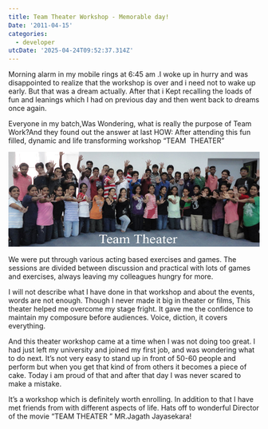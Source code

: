 ```yaml
---
title: Team Theater Workshop - Memorable day!
Date: '2011-04-15'
categories:
  - developer
utcDate: '2025-04-24T09:52:37.314Z'
---
```


  

Morning alarm in my mobile rings at 6:45 am .I woke up in hurry and was disappointed to realize that the workshop is over and i need not to wake up early. But that was a dream actually. After that i Kept recalling the loads of fun and leanings which I had on previous day and then went back to dreams once again.

  

Everyone in my batch,Was Wondering, what is really the purpose of Team Work?And they found out the answer at last HOW: After attending this fun filled, dynamic and life transforming workshop “TEAM  THEATER”

  

[![](images/8b155-21.jpg)](https://sajeetharan.wordpress.com/wp-content/uploads/2011/04/167ff-21.jpg)  

We were put through various acting based exercises and games. The sessions are divided between discussion and practical with lots of games and exercises, always leaving my colleagues hungry for more. 

  

I will not describe what I have done in that workshop and about the events, words are not enough. Though I never made it big in theater or films, This theater helped me overcome my stage fright. It gave me the confidence to maintain my composure before audiences. Voice, diction, it covers everything.

  

And this theater workshop came at a time when I was not doing too great. I had just left my university and joined my first job, and was wondering what to do next. It’s not very easy to stand up in front of 50-60 people and perform but when you get that kind of from others it becomes a piece of cake. Today i am proud of that and after that day I was never scared to make a mistake.

  

It’s a workshop which is definitely worth enrolling. In addition to that I have met friends from with different aspects of life. Hats off to wonderful Director of the movie “TEAM THEATER ” MR.Jagath Jayasekara!
